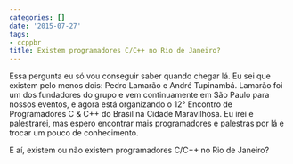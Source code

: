 ```yaml
---
categories: []
date: '2015-07-27'
tags:
- ccppbr
title: Existem programadores C/C++ no Rio de Janeiro?
---
```


Essa pergunta eu só vou conseguir saber quando chegar lá. Eu sei que existem pelo menos dois: Pedro Lamarão e André Tupinambá. Lamarão foi um dos fundadores do grupo e vem continuamente em São Paulo para nossos eventos, e agora está organizando o 12° Encontro de Programadores C & C++ do Brasil na Cidade Maravilhosa. Eu irei e palestrarei, mas espero encontrar mais programadores e palestras por lá e trocar um pouco de conhecimento.

E aí, existem ou não existem programadores C/C++ no Rio de Janeiro?